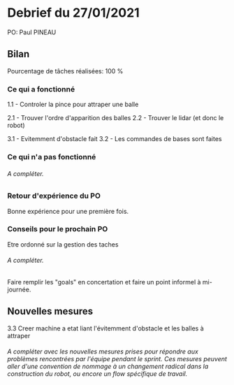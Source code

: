 # Debrief du 27/01/2021

PO: Paul PINEAU

## Bilan

Pourcentage de tâches réalisées: 100 %

### Ce qui a fonctionné

1.1 - Controler la pince pour attraper une balle

2.1 - Trouver l'ordre d'apparition des balles
2.2 - Trouver le lidar (et donc le robot)

3.1 - Evitemment d'obstacle fait 
3.2 - Les commandes de bases sont faites

### Ce qui n'a pas fonctionné

###### A compléter.



### Retour d'expérience du PO

Bonne expérience pour une première fois.

### Conseils pour le prochain PO

Etre ordonné sur la gestion des taches

###### A compléter.

Faire remplir les "goals" en concertation et faire un point informel à mi-journée.

## Nouvelles mesures

3.3 Creer machine a etat liant l'évitemment d'obstacle et les balles à attraper

###### A compléter avec les nouvelles mesures prises pour répondre aux problèmes rencontrées par l'équipe pendant le sprint. Ces mesures peuvent aller d'une convention de nommage à un changement radical dans la construction du robot, ou encore un flow spécifique de travail.
